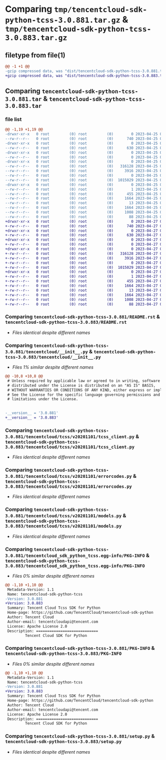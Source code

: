 # Comparing `tmp/tencentcloud-sdk-python-tcss-3.0.881.tar.gz` & `tmp/tencentcloud-sdk-python-tcss-3.0.883.tar.gz`

## filetype from file(1)

```diff
@@ -1 +1 @@
-gzip compressed data, was "dist/tencentcloud-sdk-python-tcss-3.0.881.tar", last modified: Tue Apr 25 00:56:41 2023, max compression
+gzip compressed data, was "dist/tencentcloud-sdk-python-tcss-3.0.883.tar", last modified: Thu Apr 27 00:53:33 2023, max compression
```

## Comparing `tencentcloud-sdk-python-tcss-3.0.881.tar` & `tencentcloud-sdk-python-tcss-3.0.883.tar`

### file list

```diff
@@ -1,19 +1,19 @@
-drwxr-xr-x   0 root         (0) root         (0)        0 2023-04-25 00:56:41.000000 tencentcloud-sdk-python-tcss-3.0.881/
--rw-r--r--   0 root         (0) root         (0)      740 2023-04-25 00:56:41.000000 tencentcloud-sdk-python-tcss-3.0.881/README.rst
-drwxr-xr-x   0 root         (0) root         (0)        0 2023-04-25 00:56:41.000000 tencentcloud-sdk-python-tcss-3.0.881/tencentcloud/
--rw-r--r--   0 root         (0) root         (0)      630 2023-04-25 00:56:41.000000 tencentcloud-sdk-python-tcss-3.0.881/tencentcloud/__init__.py
-drwxr-xr-x   0 root         (0) root         (0)        0 2023-04-25 00:56:41.000000 tencentcloud-sdk-python-tcss-3.0.881/tencentcloud/tcss/
--rw-r--r--   0 root         (0) root         (0)        0 2023-04-25 00:56:41.000000 tencentcloud-sdk-python-tcss-3.0.881/tencentcloud/tcss/__init__.py
-drwxr-xr-x   0 root         (0) root         (0)        0 2023-04-25 00:56:41.000000 tencentcloud-sdk-python-tcss-3.0.881/tencentcloud/tcss/v20201101/
--rw-r--r--   0 root         (0) root         (0)   316128 2023-04-25 00:56:41.000000 tencentcloud-sdk-python-tcss-3.0.881/tencentcloud/tcss/v20201101/tcss_client.py
--rw-r--r--   0 root         (0) root         (0)     3916 2023-04-25 00:56:41.000000 tencentcloud-sdk-python-tcss-3.0.881/tencentcloud/tcss/v20201101/errorcodes.py
--rw-r--r--   0 root         (0) root         (0)        0 2023-04-25 00:56:41.000000 tencentcloud-sdk-python-tcss-3.0.881/tencentcloud/tcss/v20201101/__init__.py
--rw-r--r--   0 root         (0) root         (0)  1015029 2023-04-25 00:56:41.000000 tencentcloud-sdk-python-tcss-3.0.881/tencentcloud/tcss/v20201101/models.py
-drwxr-xr-x   0 root         (0) root         (0)        0 2023-04-25 00:56:41.000000 tencentcloud-sdk-python-tcss-3.0.881/tencentcloud_sdk_python_tcss.egg-info/
--rw-r--r--   0 root         (0) root         (0)        1 2023-04-25 00:56:41.000000 tencentcloud-sdk-python-tcss-3.0.881/tencentcloud_sdk_python_tcss.egg-info/dependency_links.txt
--rw-r--r--   0 root         (0) root         (0)      455 2023-04-25 00:56:41.000000 tencentcloud-sdk-python-tcss-3.0.881/tencentcloud_sdk_python_tcss.egg-info/SOURCES.txt
--rw-r--r--   0 root         (0) root         (0)     1664 2023-04-25 00:56:41.000000 tencentcloud-sdk-python-tcss-3.0.881/tencentcloud_sdk_python_tcss.egg-info/PKG-INFO
--rw-r--r--   0 root         (0) root         (0)       13 2023-04-25 00:56:41.000000 tencentcloud-sdk-python-tcss-3.0.881/tencentcloud_sdk_python_tcss.egg-info/top_level.txt
--rw-r--r--   0 root         (0) root         (0)     1664 2023-04-25 00:56:41.000000 tencentcloud-sdk-python-tcss-3.0.881/PKG-INFO
--rw-r--r--   0 root         (0) root         (0)     1008 2023-04-25 00:56:41.000000 tencentcloud-sdk-python-tcss-3.0.881/setup.py
--rw-r--r--   0 root         (0) root         (0)       88 2023-04-25 00:56:41.000000 tencentcloud-sdk-python-tcss-3.0.881/setup.cfg
+drwxr-xr-x   0 root         (0) root         (0)        0 2023-04-27 00:53:33.000000 tencentcloud-sdk-python-tcss-3.0.883/
+-rw-r--r--   0 root         (0) root         (0)      740 2023-04-27 00:53:33.000000 tencentcloud-sdk-python-tcss-3.0.883/README.rst
+drwxr-xr-x   0 root         (0) root         (0)        0 2023-04-27 00:53:33.000000 tencentcloud-sdk-python-tcss-3.0.883/tencentcloud/
+-rw-r--r--   0 root         (0) root         (0)      630 2023-04-27 00:53:33.000000 tencentcloud-sdk-python-tcss-3.0.883/tencentcloud/__init__.py
+drwxr-xr-x   0 root         (0) root         (0)        0 2023-04-27 00:53:33.000000 tencentcloud-sdk-python-tcss-3.0.883/tencentcloud/tcss/
+-rw-r--r--   0 root         (0) root         (0)        0 2023-04-27 00:53:33.000000 tencentcloud-sdk-python-tcss-3.0.883/tencentcloud/tcss/__init__.py
+drwxr-xr-x   0 root         (0) root         (0)        0 2023-04-27 00:53:33.000000 tencentcloud-sdk-python-tcss-3.0.883/tencentcloud/tcss/v20201101/
+-rw-r--r--   0 root         (0) root         (0)   316128 2023-04-27 00:53:33.000000 tencentcloud-sdk-python-tcss-3.0.883/tencentcloud/tcss/v20201101/tcss_client.py
+-rw-r--r--   0 root         (0) root         (0)     3916 2023-04-27 00:53:33.000000 tencentcloud-sdk-python-tcss-3.0.883/tencentcloud/tcss/v20201101/errorcodes.py
+-rw-r--r--   0 root         (0) root         (0)        0 2023-04-27 00:53:33.000000 tencentcloud-sdk-python-tcss-3.0.883/tencentcloud/tcss/v20201101/__init__.py
+-rw-r--r--   0 root         (0) root         (0)  1015029 2023-04-27 00:53:33.000000 tencentcloud-sdk-python-tcss-3.0.883/tencentcloud/tcss/v20201101/models.py
+drwxr-xr-x   0 root         (0) root         (0)        0 2023-04-27 00:53:33.000000 tencentcloud-sdk-python-tcss-3.0.883/tencentcloud_sdk_python_tcss.egg-info/
+-rw-r--r--   0 root         (0) root         (0)        1 2023-04-27 00:53:33.000000 tencentcloud-sdk-python-tcss-3.0.883/tencentcloud_sdk_python_tcss.egg-info/dependency_links.txt
+-rw-r--r--   0 root         (0) root         (0)      455 2023-04-27 00:53:33.000000 tencentcloud-sdk-python-tcss-3.0.883/tencentcloud_sdk_python_tcss.egg-info/SOURCES.txt
+-rw-r--r--   0 root         (0) root         (0)     1664 2023-04-27 00:53:33.000000 tencentcloud-sdk-python-tcss-3.0.883/tencentcloud_sdk_python_tcss.egg-info/PKG-INFO
+-rw-r--r--   0 root         (0) root         (0)       13 2023-04-27 00:53:33.000000 tencentcloud-sdk-python-tcss-3.0.883/tencentcloud_sdk_python_tcss.egg-info/top_level.txt
+-rw-r--r--   0 root         (0) root         (0)     1664 2023-04-27 00:53:33.000000 tencentcloud-sdk-python-tcss-3.0.883/PKG-INFO
+-rw-r--r--   0 root         (0) root         (0)     1008 2023-04-27 00:53:33.000000 tencentcloud-sdk-python-tcss-3.0.883/setup.py
+-rw-r--r--   0 root         (0) root         (0)       88 2023-04-27 00:53:33.000000 tencentcloud-sdk-python-tcss-3.0.883/setup.cfg
```

### Comparing `tencentcloud-sdk-python-tcss-3.0.881/README.rst` & `tencentcloud-sdk-python-tcss-3.0.883/README.rst`

 * *Files identical despite different names*

### Comparing `tencentcloud-sdk-python-tcss-3.0.881/tencentcloud/__init__.py` & `tencentcloud-sdk-python-tcss-3.0.883/tencentcloud/__init__.py`

 * *Files 1% similar despite different names*

```diff
@@ -10,8 +10,8 @@
 # Unless required by applicable law or agreed to in writing, software
 # distributed under the License is distributed on an "AS IS" BASIS,
 # WITHOUT WARRANTIES OR CONDITIONS OF ANY KIND, either express or implied.
 # See the License for the specific language governing permissions and
 # limitations under the License.
 
 
-__version__ = '3.0.881'
+__version__ = '3.0.883'
```

### Comparing `tencentcloud-sdk-python-tcss-3.0.881/tencentcloud/tcss/v20201101/tcss_client.py` & `tencentcloud-sdk-python-tcss-3.0.883/tencentcloud/tcss/v20201101/tcss_client.py`

 * *Files identical despite different names*

### Comparing `tencentcloud-sdk-python-tcss-3.0.881/tencentcloud/tcss/v20201101/errorcodes.py` & `tencentcloud-sdk-python-tcss-3.0.883/tencentcloud/tcss/v20201101/errorcodes.py`

 * *Files identical despite different names*

### Comparing `tencentcloud-sdk-python-tcss-3.0.881/tencentcloud/tcss/v20201101/models.py` & `tencentcloud-sdk-python-tcss-3.0.883/tencentcloud/tcss/v20201101/models.py`

 * *Files identical despite different names*

### Comparing `tencentcloud-sdk-python-tcss-3.0.881/tencentcloud_sdk_python_tcss.egg-info/PKG-INFO` & `tencentcloud-sdk-python-tcss-3.0.883/tencentcloud_sdk_python_tcss.egg-info/PKG-INFO`

 * *Files 0% similar despite different names*

```diff
@@ -1,10 +1,10 @@
 Metadata-Version: 1.1
 Name: tencentcloud-sdk-python-tcss
-Version: 3.0.881
+Version: 3.0.883
 Summary: Tencent Cloud Tcss SDK for Python
 Home-page: https://github.com/TencentCloud/tencentcloud-sdk-python
 Author: Tencent Cloud
 Author-email: tencentcloudapi@tencent.com
 License: Apache License 2.0
 Description: ============================
         Tencent Cloud SDK for Python
```

### Comparing `tencentcloud-sdk-python-tcss-3.0.881/PKG-INFO` & `tencentcloud-sdk-python-tcss-3.0.883/PKG-INFO`

 * *Files 0% similar despite different names*

```diff
@@ -1,10 +1,10 @@
 Metadata-Version: 1.1
 Name: tencentcloud-sdk-python-tcss
-Version: 3.0.881
+Version: 3.0.883
 Summary: Tencent Cloud Tcss SDK for Python
 Home-page: https://github.com/TencentCloud/tencentcloud-sdk-python
 Author: Tencent Cloud
 Author-email: tencentcloudapi@tencent.com
 License: Apache License 2.0
 Description: ============================
         Tencent Cloud SDK for Python
```

### Comparing `tencentcloud-sdk-python-tcss-3.0.881/setup.py` & `tencentcloud-sdk-python-tcss-3.0.883/setup.py`

 * *Files identical despite different names*

